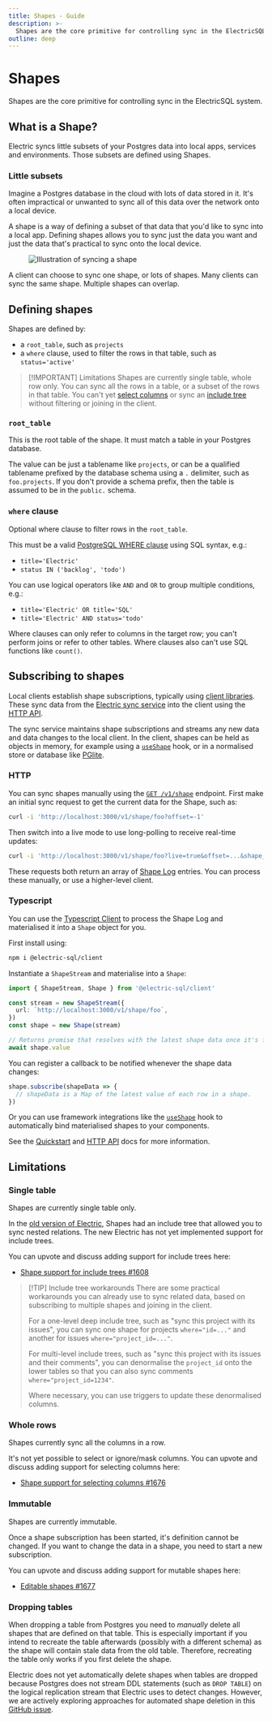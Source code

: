```yaml
---
title: Shapes - Guide
description: >-
  Shapes are the core primitive for controlling sync in the ElectricSQL system.
outline: deep
---
```


<script setup>
import SyncShapeJPG from '/static/img/docs/guides/shapes/sync-shape.jpg?url'
import SyncShapePNG from '/static/img/docs/guides/shapes/sync-shape.png?url'
</script>

# Shapes

Shapes are the core primitive for controlling sync in the ElectricSQL system.

## What is a Shape?

Electric syncs little subsets of your Postgres data into local apps, services and environments. Those subsets are defined using Shapes.

### Little subsets

Imagine a Postgres database in the cloud with lots of data stored in it. It's often impractical or unwanted to sync all of this data over the network onto a local device.

A shape is a way of defining a subset of that data that you'd like to sync into a local app. Defining shapes allows you to sync just the data you want and just the data that's practical to sync onto the local device.

<figure>
  <a :href="SyncShapeJPG">
    <img :src="SyncShapePNG"
        alt="Illustration of syncing a shape"
    />
  </a>
</figure>

A client can choose to sync one shape, or lots of shapes. Many clients can sync the same shape. Multiple shapes can overlap.

## Defining shapes

Shapes are defined by:

- a `root_table`, such as `projects`
- a `where` clause, used to filter the rows in that table, such as `status='active'`

> [!IMPORTANT] Limitations
> Shapes are currently single table, whole row only. You can sync all the rows in a table, or a subset of the rows in that table. You can't yet [select columns](#whole-rows) or sync an [include tree](#single-table) without filtering or joining in the client.

### `root_table`

This is the root table of the shape. It must match a table in your Postgres database.

The value can be just a tablename like `projects`, or can be a qualified tablename prefixed by the database schema using a `.` delimiter, such as `foo.projects`. If you don't provide a schema prefix, then the table is assumed to be in the `public.` schema.

### `where` clause

Optional where clause to filter rows in the `root_table`.

This must be a valid [PostgreSQL WHERE clause](https://www.postgresql.org/docs/current/queries-table-expressions.html#QUERIES-WHERE) using SQL syntax, e.g.:

- `title='Electric'`
- `status IN ('backlog', 'todo')`

You can use logical operators like `AND` and `OR` to group multiple conditions, e.g.:

- `title='Electric' OR title='SQL'`
- `title='Electric' AND status='todo'`

Where clauses can only refer to columns in the target row; you can't perform joins or refer to other tables. Where clauses also can't use SQL functions like `count()`.

## Subscribing to shapes

Local clients establish shape subscriptions, typically using [client libraries](/docs/api/clients/typescript). These sync data from the [Electric sync service](/product/electric) into the client using the [HTTP API](/docs/api/http).

The sync service maintains shape subscriptions and streams any new data and data changes to the local
client. In the client, shapes can be held as objects in memory, for example using a [`useShape`](/docs/api/integrations/react) hook, or in a normalised store or database like [PGlite](/product/pglite).

### HTTP

You can sync shapes manually using the
<a href="/openapi.html#/paths/~1v1~1shape~1%7Broot_table%7D/get"
    target="_blank">
  <code>GET /v1/shape</code></a> endpoint. First make an initial sync request to get the current data for the Shape, such as:

```sh
curl -i 'http://localhost:3000/v1/shape/foo?offset=-1'
```

Then switch into a live mode to use long-polling to receive real-time updates:

```sh
curl -i 'http://localhost:3000/v1/shape/foo?live=true&offset=...&shape_id=...'
```

These requests both return an array of [Shape Log](/docs/api/http#shape-log) entries. You can process these manually, or use a higher-level client.

### Typescript

You can use the [Typescript Client](/docs/api/clients/typescript) to process the Shape Log and materialised it into a `Shape` object for you.

First install using:

```sh
npm i @electric-sql/client
```

Instantiate a `ShapeStream` and materialise into a `Shape`:

```ts
import { ShapeStream, Shape } from '@electric-sql/client'

const stream = new ShapeStream({
  url: `http://localhost:3000/v1/shape/foo`,
})
const shape = new Shape(stream)

// Returns promise that resolves with the latest shape data once it's fully loaded
await shape.value
```

You can register a callback to be notified whenever the shape data changes:

```ts
shape.subscribe(shapeData => {
  // shapeData is a Map of the latest value of each row in a shape.
})
```

Or you can use framework integrations like the [`useShape`](/docs/api/integrations/react) hook to automatically bind materialised shapes to your components.

See the [Quickstart](/docs/quickstart) and [HTTP API](/docs/api/http) docs for more information.

## Limitations

### Single table

Shapes are currently single table only.

In the [old version of Electric](https://legacy.electric-sql.com/docs/usage/data-access/shapes), Shapes had an include tree that allowed you to sync nested relations. The new Electric has not yet implemented support for include trees.

You can upvote and discuss adding support for include trees here:

- [Shape support for include trees #1608](https://github.com/electric-sql/electric/discussions/1608)

> [!TIP] Include tree workarounds
> There are some practical workarounds you can already use to sync related data, based on subscribing to multiple shapes and joining in the client.
>
> For a one-level deep include tree, such as "sync this project with its issues", you can sync one shape for projects `where="id=..."` and another for issues `where="project_id=..."`.
>
> For multi-level include trees, such as "sync this project with its issues and their comments", you can denormalise the `project_id` onto the lower tables so that you can also sync comments `where="project_id=1234"`.
>
> Where necessary, you can use triggers to update these denormalised columns.

### Whole rows

Shapes currently sync all the columns in a row.

It's not yet possible to select or ignore/mask columns. You can upvote and discuss adding support for selecting columns here:

- [Shape support for selecting columns #1676](https://github.com/electric-sql/electric/discussions/1676)

### Immutable

Shapes are currently immutable.

Once a shape subscription has been started, it's definition cannot be changed. If you want to change the data in a shape, you need to start a new subscription.

You can upvote and discuss adding support for mutable shapes here:

- [Editable shapes #1677](https://github.com/electric-sql/electric/discussions/1677)

<!--
## Performance

... add links to benchmarks here ...

-->

### Dropping tables

When dropping a table from Postgres you need to *manually* delete all shapes that are defined on that table.
This is especially important if you intend to recreate the table afterwards (possibly with a different schema) as the shape will contain stale data from the old table.
Therefore, recreating the table only works if you first delete the shape.

Electric does not yet automatically delete shapes when tables are dropped because Postgres does not stream DDL statements (such as `DROP TABLE`) on the logical replication stream that Electric uses to detect changes. However, we are actively exploring approaches for automated shape deletion in this [GitHub issue](https://github.com/electric-sql/electric/issues/1733).